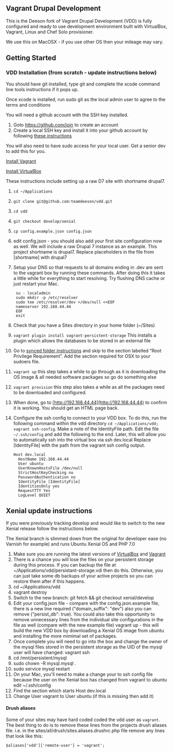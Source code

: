 Vagrant Drupal Development
--------------------------

This is the Deeson fork of Vagrant Drupal Development (VDD) is fully configured and ready to use
development environment built with VirtualBox, Vagrant, Linux and Chef Solo
provisioner.

We use this on MacOSX - if you use other OS then your mileage may vary.

Getting Started
---------------

### VDD Installation (from scratch - update instructions below)

You should have git installed, type git and complete the xcode command line tools instructions if it pops up.

Once xcode is installed, run sudo git as the local admin user to agree to the terms and conditions

You will need a github account with the SSH key installed.

1. Goto https://github.com/join to create an account
2. Create a local SSH key and install it into your github account by following
   [these instructions](https://help.github.com/articles/generating-ssh-keys/)

You will also need to have sudo access for your local user. Get a senior dev to add this for you.

[Install Vagrant](http://www.vagrantup.com/downloads.html)

[Install VirtualBox](https://www.virtualbox.org/wiki/Downloads)

These instructions include setting up a raw D7 site with shortname drupal7.

1. `cd ~/Applications`
2. `git clone git@github.com:teamdeeson/vdd.git`
3. `cd vdd`
4. `git checkout develop/xenial`
5. `cp config.example.json config.json`
6. edit config.json - you should also add your first site configuration now as well. We will include a raw Drupal 7 instance as an example. This project shortname is drupal7. Replace placeholders in the file from [shortname] with drupal7
7. Setup your DNS so that requests to all domains ending in .dev are sent to the vagrant box by running these commands. After doing this it takes a little while for everything to start resolving. Try flushing DNS cache or just restart your Mac.


        su - localadmin
        sudo mkdir -p /etc/resolver
        sudo tee /etc/resolver/dev >/dev/null <<EOF
        nameserver 192.168.44.44
        EOF
        exit


8. Check that you have a Sites directory in your home folder (~/Sites)
9. `vagrant plugin install vagrant-persistent-storage` This installs a plugin which allows the databases to be stored in an external file
10. Go to [synced folder instructions](https://docs.vagrantup.com/v2/synced-folders/nfs.html) and skip to the section labelled “Root Privilege Requirement”. Add the section required for OSX to your sudoers file.
11. `vagrant up` this step takes a while to go through as it is downloading the OS image & all needed software packages so go do something else
12. `vagrant provision` this step also takes a while as all the packages need to be downloaded and configured.
13. When done, go to [http://192.168.44.44](http://192.168.44.44) to confirm it is working. You should get an HTML page back.
14. Configure the ssh config to connect to your VDD box. To do this, run the following command within the vdd directory `cd ~/Applications/vdd; vagrant ssh-config`. Make a note of the IdentityFile path.
    Edit the file `~/.ssh/config` and add the following to the end. Later, this will allow you to automatically ssh into the virtual box via ssh dev.local
    Replace [IdentityFile] with the path from the vagrant ssh config output.


        Host dev.local
          HostName 192.168.44.44
          User ubuntu
          UserKnownHostsFile /dev/null
          StrictHostKeyChecking no
          PasswordAuthentication no
          IdentityFile [IdentityFile]
          IdentitiesOnly yes
          RequestTTY Yes
          LogLevel QUIET


## Xenial update instructions

If you were previously tracking develop and would like to switch to the new Xenial release follow the instructions below.

The Xenial branch is slimmed down from the original for developer ease (no Varnish for example) and runs Ubuntu Xenial OS and PHP 7.0

1. Make sure you are running the latest versions of [VirtualBox](https://www.virtualbox.org/wiki/Downloads) and [Vagrant](https://www.virtualbox.org/wiki/Downloads)
2. There is a chance you will lose the files on your persistent storage during this process. If you can backup the file at ~/Applications/vdd/persistant-storage.vdi then do this. Otherwise, you can just take some db backups of your active projects so you can restore them after if this happens.
3. cd ~/Applications/vdd
4. vagrant destroy
5. Switch to the new branch:  git fetch && git checkout xenial/develop
6. Edit your config.json file - compare with the config.json.example file, there is a new line required ("domain\_suffix": "dev") also you can remove ("persist\_db": true). You could also take this opportunity to remove unnecessary lines from the individual site configurations in the file as well (compare with the new example file)
vagrant up - this will build the new VDD box by downloading a Xenial OS image from ubuntu and installing the more mimimal set of packages.
7. Once complete you will need to go into the box and change the owner of the mysql files stored in the persistent storage as the UID of the mysql user will have changed:
vagrant ssh
8. cd /mnt/persistent/mysql
9. sudo chown -R mysql.mysql .
10. sudo service mysql restart
11. On your Mac, you'll need to make a change your to ssh config file because the user on the Xenial box has changed from vagrant to ubuntu
    edit ~/.ssh/config
12. Find the section which starts Host dev.local
13. Change User vagrant to User ubuntu  (if this is missing then add it)

#### Drush aliases

Some of your sites may have hard coded coded the vdd user as `vagrant`. The best thing to do is to remove these lines from the projects drush aliases file.  i.e. in the sites/all/drush/sites.aliases.drushrc.php file remove any lines that look like this:

    $aliases['vdd']['remote-user'] = 'vagrant';
